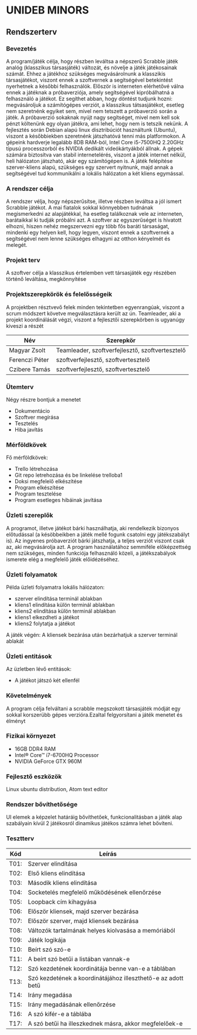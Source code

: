 ﻿# UNIDEB MINORS
## Rendszerterv  


### Bevezetés  

A program/játék célja, hogy részben leváltsa a népszerű
Scrabble játék analóg (klasszikus társasjáték) változát,
és növelje a játék játékosainak számát. Ehhez a játékhoz
szükséges megvásárolnunk a klasszikis társasjátékot, viszont
ennek a szoftvernek a segítségével betekintést nyerhetnek a 
későbbi felhasználók. Először is interneten elérhetővé válna
ennek a játéknak a próbaverziója, amely segítségével kipróbálhatná
a felhasználó a játékot. Ez segíthet abban, hogy döntést tudjunk
hozni: megvásároljuk a számítógépes verziót, a klasszikus tátsasjátékot,
esetleg nem szeretnénk egyiket sem, mivel nem tetszett a próbaverzió
során a játék. A próbaverzió sokaknak nyújt nagy segítséget, mivel
nem kell sok pénzt költenünk egy olyan játékra, ami lehet, hogy nem is
tetszik nekünk.
A fejlesztés során Debian alapú linux disztribúciót használtunk (Ubuntu),
viszont a későbbiekben szeretnénk játszhatóvá tenni más platformokon.
A gépeink hardverje legalább 8DB RAM-ból, Intel Core i5-7500HQ 2.20GHz
típusú processzorból és NVIDIA dedikált videókártyákból állnak. A gépek
számára biztosítva van stabil internetelérés, viszont a játék internet
nélkül, heli hálózaton játszható, akár egy számítógépen is.
A játék felépítése szerver-kliens alapú, szükséges egy szervert
nyitnunk, majd annak a segítségével tud kommunikálni a lokális
hálózaton a két kliens egymással.

  
### A rendszer célja  

A rendszer vélja, hogy népszerűsítse, illetve részben leváltsa
a jól ismert Scrabble játékot. A mai fiatalok sokkal könnyebben
tudnának megismerkedni az alapjátékkal, ha esetleg találkoznak
vele az interneten, barátaikkal ki tudják próbálni azt.
A szoftver az egyszerűséget is hivatott elhozni, hiszen nehéz
megszervezni egy több fős baráti társaságat, mindenki egy helyen
kell, hogy legyen, viszont ennek a szoftvernek a segítségével
nem lenne szükséges elhagyni az otthon kényelmét és melegét.
    
### Projekt terv

A szoftver célja a klasszikus értelemben vett társasjáték
egy részében történő leváltása, megkönnyítése
  
###  Projektszerepkörök és felelősségeik

A projektben résztvevő felek minden tekintetben egyenrangúak,
viszont a scrum módszert követve megválasztásra került az ún.
Teamleader, aki a projekt koordinálását végzi, viszont a fejlesztői
szerepkörben is ugyanúgy kiveszi a részét

Név |   Szerepkör
-----------|---------
Magyar Zsolt | Teamleader, szoftverfejlesztő, szoftvertesztelő
Ferenczi Péter  | szoftverfejlesztő, szoftvertesztelő
Czibere Tamás    | szoftverfejlesztő, szoftvertesztelő
  
### Ütemterv  

Négy részre bontjuk a menetet

- Dokumentácio
- Szoftver megírása
- Tesztelés
- Hiba javítás

### Mérföldkövek
Fő mérföldkövek:

- Trello létrehozása
- Git repo letrehozása és be linkelése trelloba1
- Doksi megfelelő elkészítése
- Program elkészítése
- Program tesztelése
- Program esetleges hibáinak javítása

  
###  Üzleti szereplők  

A programot, illetve játékot bárki használhatja, aki
rendelkezik bizonyos előtudással (a késöbbeikben a játék
mellé fogunk csatolni egy játékszabályt is).
Az ingyenes próbaverziót bárki játszhatja, a teljes verziót
viszont csak az, aki megvásárolja azt. A program használatához
semmiféle előképzettség nem szükséges, minden funkciója
felhasználó közeli, a játékszabályok ismerete elég a
megfelelő játék előidézéséhez.
  
###  Üzleti folyamatok

Példa üzleti folyamatra lokális hálózaton:
- szerver elindítása terminál ablakban
- kliens1 elindítása külön terminál ablakban
- kliens2 elindítása külön terminál ablakban
- kliens1 elkezdheti a játékot
- kliens2 folytatja a játékot

A játék végén:
A kliensek bezárása után bezárhatjuk a szerver terminál ablakát
 
###  Üzleti entitások  
  
Az üzletben lévő entitások:
- A játékot játszó két ellenfél
  
### Követelmények  

A program célja felváltani a scrabble megszokott társasjáték módját 
egy sokkal korszerübb gépes verzióra.Ezaltal felgyorsítani a játék menetet és élményt
 
### Fizikai környezet  

- 16GB DDR4 RAM
- Intel® Core™ i7-6700HQ Processor
- NVIDIA GeForce GTX 960M


  
### Fejlesztő eszközök  

Linux ubuntu distribution, Atom text editor
 
  
### Rendszer bővíthetősége  
  
UI elemek a képzelet határáig bővíthetőek, funkcionalitásban a játék alap szabályain kívül 2 játékosról dinamikus játékos számra lehet bővíteni. 

### Tesztterv  

Kód|Leírás|  
----|---  
T01: |Szerver elindítása
T02: |Első kliens elindítása 
T03: |Második kliens elindítása 
T04: |Socketelés megfelelő működésének ellenőrzése 
T05: |Loopback cím kihagyása 
T06: |Először kliensek, majd szerver bezárása 
T07: |Először szerver, majd kliensek bezárása 
T08: |Változók tartalmának helyes kiolvasása a memóriából
T09: |Játék logikája
T10: |Beírt szó szó-e
T11: |A beírt szó betűi a listában vannak-e
T12: |Szó kezdetének koordinátája benne van-e a táblában
T13: |Szó kezdetének a koordinátájához illeszthető-e az adott betű
T14: |Irány megadása
T15: |Irány megadásának ellenőrzése
T16: |A szó kifér-e a táblába
T17: |A szó betűi ha illeszkednek másra, akkor megfelelőek-e